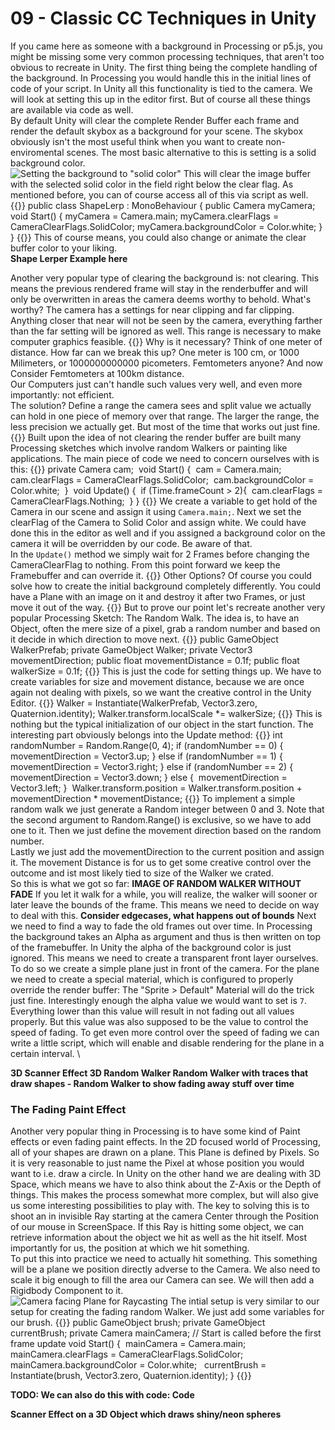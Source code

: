 # 09 - Classic CC Techniques in Unity
If you came here as someone with a background in Processing or p5.js, you might be missing some very common processing techniques, that aren't too obvious to recreate in Unity. The first thing being the complete handling of the background. In Processing you would handle this in the initial lines of code of your script. In Unity all this functionality is tied to the camera. We will look at setting this up in the editor first. But of course all these things are available via code as well.\
By default Unity will clear the complete Render Buffer each frame and render the default skybox as a background for your scene. The skybox obviously isn't the most useful think when you want to create non-enviromental scenes. The most basic alternative to this is setting is a solid background color. \
![Setting the background to "solid color"](/img/UnityCameraBackgroundSolidColor.jpg)
This will clear the image buffer with the selected solid color in the field right below the clear flag. As mentioned before, you can of course access all of this via script as well. \
{{<highlight c>}}
public class ShapeLerp : MonoBehaviour
{
    public Camera myCamera;
    void Start()
    {
        myCamera = Camera.main;
        myCamera.clearFlags = CameraClearFlags.SolidColor;
        myCamera.backgroundColor = Color.white;
    }
}
{{</highlight>}}
This of course means, you could also change or animate the clear buffer color to your liking. \
**Shape Lerper Example here**

Another very popular type of clearing the background is: not clearing. This means the previous rendered frame will stay in the renderbuffer and will only be overwritten in areas the camera deems worthy to behold. What's worthy? The camera has a settings for near clipping and far clipping. Anything closer that near will not be seen by the camera, everything farther than the far setting will be ignored as well. This range is necessary to make computer graphics feasible. 
{{<expand>}}
Why is it necessary?
Think of one meter of distance. How far can we break this up? One meter is 100 cm, or 1000 Milimeters, or 1000000000000 picometers. Femtometers anyone? And now Consider Femtometers at 100km distance. \
Our Computers just can't handle such values very well, and even more importantly: not efficient. \
The solution? Define a range the camera sees and split value we actually can hold in one piece of memory over that range. The larger the range, the less precision we actually get. But most of the time that works out just fine.
{{</expand>}}
Built upon the idea of not clearing the render buffer are built many Processing sketches which involve random Walkers or painting like applications. The main piece of code we need to concern ourselves with is this:
{{<highlight c>}} private Camera cam;  void Start() {     cam = Camera.main;     cam.clearFlags = CameraClearFlags.SolidColor;     cam.backgroundColor = Color.white;       }  void Update() {     if (Time.frameCount > 2){         cam.clearFlags = CameraClearFlags.Nothing;     } }
{{</highlight>}}
We create a variable to get hold of the Camera in our scene and assign it using `Camera.main;`. Next we set the clearFlag of the Camera to Solid Color and assign white. We could have done this in the editor as well and if you assigned a background color on the camera it will be overridden by our code. Be aware of that. \
In the `Update()` method we simply wait for 2 Frames before changing the CameraClearFlag to nothing. From this point forward we keep the Framebuffer and can override it.
{{<expand>}}
Other Options?
Of course you could solve how to create the initial background completely differently. You could have a Plane with an image on it and destroy it after two Frames, or just move it out of the way. 
{{</expand>}}
But to prove our point let's recreate another very popular Processing Sketch: The Random Walk. The idea is, to have an Object, often the mere size of a pixel, grab a random number and based on it decide in which direction to move next. 
{{<highlight c>}}
public GameObject WalkerPrefab; private GameObject Walker; private Vector3 movementDirection; public float movementDistance = 0.1f; public float walkerSize = 0.1f;
{{</highlight>}}
This is just the code for setting things up. We have to create variables for size and movement distance, because we are once again not dealing with pixels, so we want the creative control in the Unity Editor.
{{<highlight c>}}
Walker = Instantiate(WalkerPrefab, Vector3.zero, Quaternion.identity); Walker.transform.localScale *= walkerSize;
{{</highlight>}}
This is nothing but the typical initialization of our object in the start function. The interesting part obviously belongs into the Update method:
{{<highlight c>}}
int randomNumber = Random.Range(0, 4); if (randomNumber == 0) {     movementDirection = Vector3.up; } else if (randomNumber == 1) {     movementDirection = Vector3.right; } else if (randomNumber == 2) {     movementDirection = Vector3.down; } else {     movementDirection = Vector3.left; }  Walker.transform.position = Walker.transform.position + movementDirection * movementDistance;
{{</highlight>}}
To implement a simple random walk we just generate a Random integer between 0 and 3. Note that the second argument to Random.Range() is exclusive, so we have to add one to it. Then we just define the movement direction based on the random number. \
Lastly we just add the movementDirection to  the current position and assign it. The movement Distance is for us to get some creative control over the outcome and ist most likely tied to size of the Walker we crated. \
So this is what we got so far:
**IMAGE OF RANDOM WALKER WITHOUT FADE**
If you let it walk for a while, you will realize, the walker will sooner or later leave the bounds of the frame. This means we need to decide on way to deal with this. 
**Consider edgecases, what happens out of bounds**
Next we need to find a way to fade the old frames out over time. In Processing the background takes an Alpha as argument and thus is then written on top of the framebuffer. In Unity the alpha of the background color is just ignored. This means we need to create a transparent front layer ourselves. \
To do so we create a simple plane just in front of the camera. For the plane we need to create a special material, which is configured to properly override the render buffer: The "Sprite > Default" Material will do the trick just fine. Interestingly enough the alpha value we would want to set is `7`. Everything lower than this value will result in not fading out all values properly. But this value was also supposed to be the value to control the speed of fading. To get even more control over the speed of fading we can write a little script, which will enable and disable rendering for the plane in a certain interval. \

**3D Scanner Effect
3D Random Walker
Random Walker with traces that draw shapes - Random Walker to show fading away stuff over time**

### The Fading Paint Effect
Another very popular thing in Processing is to have some kind of Paint effects or even fading paint effects. In the 2D focused world of Processing, all of your shapes are drawn on a plane. This Plane is defined by Pixels. So it is very reasonable to just name the Pixel at whose position you would want to i.e. draw a circle. In Unity on the other hand we are dealing with 3D Space, which means we have to also think about the Z-Axis or the Depth of things. This makes the process somewhat more complex, but will also give us some interesting possibilities to play with.
The key to solving this is to shoot an in invisible Ray starting at the camera Center through the Position of our mouse in ScreenSpace. If this Ray is hitting some object, we can retrieve information about the object we hit as well as the hit itself. Most importantly for us, the position at which we hit something. \
To put this into practice we need to actually hit something. This something will be a plane we position directly adverse to the Camera. We also need to scale it big enough to fill the area our Camera can see. We will then add a Rigidbody Component to it. \
![Camera facing Plane for Raycasting](/img/UnityCameraFacingPlaneForRaytracing.jpg)
The intial setup is very similar to our setup for creating the fading random Walker. We just add some variables for our brush.
{{<highlight c>}}
public GameObject brush; private GameObject currentBrush; private Camera mainCamera; // Start is called before the first frame update void Start() {     mainCamera = Camera.main;     mainCamera.clearFlags = CameraClearFlags.SolidColor;     mainCamera.backgroundColor = Color.white;      currentBrush = Instantiate(brush, Vector3.zero, Quaternion.identity); }
{{</highlight>}}

**TODO: We can also do this with code: Code**

**Scanner Effect on a 3D Object which draws shiny/neon spheres**
